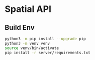 # Spatial API

## Build Env

````bash
python3 -m pip install --upgrade pip
python3 -m venv venv
source venv/bin/activate
pip install -r server/requirements.txt
````
